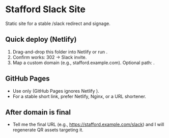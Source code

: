 # Stafford Slack Site

Static site for a stable /slack redirect and signage.

## Quick deploy (Netlify)
1. Drag-and-drop this folder into Netlify or run .
2. Confirm  works:  302 -> Slack invite.
3. Map a custom domain (e.g., stafford.example.com). Optional path: .

## GitHub Pages
- Use  only (GitHub Pages ignores Netlify ).
- For a stable short link, prefer Netlify, Nginx, or a URL shortener.

## After domain is final
- Tell me the final URL (e.g., https://stafford.example.com/slack) and I will regenerate QR assets targeting it.
